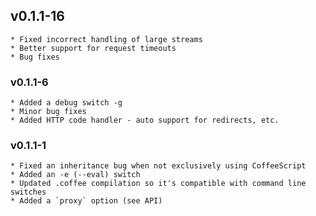 ##  v0.1.1-16
    * Fixed incorrect handling of large streams
    * Better support for request timeouts
    * Bug fixes

### v0.1.1-6
    * Added a debug switch -g
    * Minor bug fixes
    * Added HTTP code handler - auto support for redirects, etc.    

### v0.1.1-1
    * Fixed an inheritance bug when not exclusively using CoffeeScript
    * Added an -e (--eval) switch
    * Updated .coffee compilation so it's compatible with command line switches
    * Added a `proxy` option (see API)